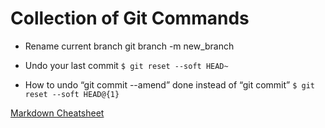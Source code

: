 # Collection of Git Commands

* Rename current branch
git branch -m new_branch

* Undo your last commit
`$ git reset --soft HEAD~`

* How to undo “git commit --amend” done instead of “git commit”
`$ git reset --soft HEAD@{1}`

[Markdown Cheatsheet](https://github.com/adam-p/markdown-here/wiki/Markdown-Cheatsheet)
